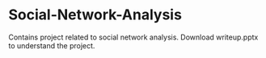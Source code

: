 # Social-Network-Analysis
Contains project related to social network analysis.
Download writeup.pptx to understand the project.
